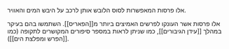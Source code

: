 אלו פרסות המאפשרות לסוס הלובש אותן לרכב על היבש המים והאוויר. 

אלו פרסות אשר העונקו לפרשים האמיצים ביותר מ[[הפאריס]].
השתמשו בהם בעיקר במהלך [[עידן הגיבורים]], כמו שניתן לראות במספר סיפורים המקושרים לתקופה (כמו [[הפרש ומפלצת הים]]).